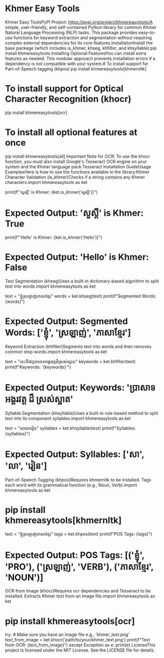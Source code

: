 # Khmer Easy Tools

Khmer Easy ToolsPyPI Project: https://pypi.org/project/khmereasytools/A simple, user-friendly, and self-contained Python library for common Khmer Natural Language Processing (NLP) tasks. This package provides easy-to-use functions for keyword extraction and segmentation without requiring complex external dependencies for its core features.InstallationInstall the base package (which includes is_khmer, khseg, khfilter, and khsyllable):pip install khmereasytools
Installing Optional FeaturesYou can install extra features as needed. This modular approach prevents installation errors if a dependency is not compatible with your system.# To install support for Part-of-Speech tagging (khpos)
pip install khmereasytools[khmernltk]

# To install support for Optical Character Recognition (khocr)
pip install khmereasytools[ocr]

# To install all optional features at once
pip install khmereasytools[all]
Important Note for OCR: To use the khocr function, you must also install Google's Tesseract OCR engine on your system and the Khmer language pack.Tesseract Installation GuideUsage ExamplesHere is how to use the functions available in the library:Khmer Character Validation (is_khmer)Checks if a string contains any Khmer characters.import khmereasytools as ket

print(f"'សួស្តី' is Khmer: {ket.is_khmer('សួស្តី')}")
# Expected Output: 'សួស្តី' is Khmer: True

print(f"'Hello' is Khmer: {ket.is_khmer('Hello')}")
# Expected Output: 'Hello' is Khmer: False
Text Segmentation (khseg)Uses a built-in dictionary-based algorithm to split text into words.import khmereasytools as ket

text = "ខ្ញុំស្រឡាញ់ភាសាខ្មែរ"
words = ket.khseg(text)
print(f"Segmented Words: {words}")
# Expected Output: Segmented Words: ['ខ្ញុំ', 'ស្រឡាញ់', 'ភាសាខ្មែរ']
Keyword Extraction (khfilter)Segments text into words and then removes common stop words.import khmereasytools as ket

text = "នេះគឺជាប្រាសាទអង្គរវត្តដ៏ស្រស់ស្អាត"
keywords = ket.khfilter(text)
print(f"Keywords: '{keywords}'")
# Expected Output: Keywords: 'ប្រាសាទ អង្គរវត្ត ដ៏ ស្រស់ស្អាត'
Syllable Segmentation (khsyllable)Uses a built-in rule-based method to split text into its component syllables.import khmereasytools as ket

text = "សាលារៀន"
syllables = ket.khsyllable(text)
print(f"Syllables: {syllables}")
# Expected Output: Syllables: ['សា', 'លា', 'រៀន']
Part-of-Speech Tagging (khpos)Requires khmernltk to be installed. Tags each word with its grammatical function (e.g., Noun, Verb).import khmereasytools as ket
# pip install khmereasytools[khmernltk]

text = "ខ្ញុំស្រឡាញ់ភាសាខ្មែរ"
tags = ket.khpos(text)
print(f"POS Tags: {tags}")
# Expected Output: POS Tags: [('ខ្ញុំ', 'PRO'), ('ស្រឡាញ់', 'VERB'), ('ភាសាខ្មែរ', 'NOUN')]
OCR from Image (khocr)Requires ocr dependencies and Tesseract to be installed. Extracts Khmer text from an image file.import khmereasytools as ket
# pip install khmereasytools[ocr]

try:
    # Make sure you have an image file e.g., 'khmer_text.png'
    text_from_image = ket.khocr('path/to/your/khmer_text.png')
    print(f"Text from OCR: {text_from_image}")
except Exception as e:
    print(e)
LicenseThis project is licensed under the MIT License. See the LICENSE file for details.
